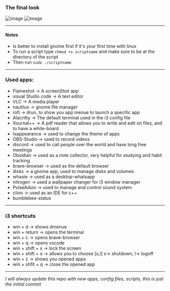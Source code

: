 ### The final look 
![image](https://github.com/abdullahazmy/Debian-repo/assets/125517573/14808338-246a-4b00-bd65-597d2a8bac83)   ![image](https://github.com/abdullahazmy/Debian-repo/assets/125517573/629f780b-e631-4abe-8c67-9a1b82a0bd62)

---

#### Notes
- Is better to install gnome first if it's your first time with linux
- To run a script type `chmod +x scriptname`  and make sure to be at the directory of the script
- Then run `sudo ./scriptname`


---

### Used apps:
- Flameshot -> A screenShot app
- visual Studio code -> A text editor
- VLC -> A media player
- nautilus -> gnome file manager
- rofi -> drun, to show you app menue to launch a specific app
- Alacritty -> The default terminal used in the i3 config file
- Xournal++ -> A pdf reader that allows you to write and edit on files, and to have a white-board
- lxappearance -> used to change the theme of apps
- OBS-Studio -> used to record videos
- discord -> used to call people over the world and have long free meetings
- Obsidian -> used as a note collector, very helpful for studying and habit tracking
- brave-browser -> used as the default browser
- disks -> a gnome app, used to manage disks and volumes
- whasie -> used as a desktop-whatsapp
- nitrogen -> used a wallpaper changer for i3 window manager
- PulseAduio -> used to manage and control sound system
- clion -> used as an IDE for c++
- bumblebee-status

---

### i3 shortcuts
- win + d -> shows dmenue
- win + return -> opens the terminal
- win + c -> opens brave-browser
- win + q -> opens vscode
- win + shift + x -> lock the screen
- win + shift + o -> allows you to choose [s,l] s-> shutdown, l-> logoff
- win + z -> shows you opened apps
- win + shfit + q -> close the opened app
 
---

*I will always update this repo with new apps, config files, scripts, this is just the initial commit*
